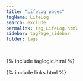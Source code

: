 ```yaml
---
title: "LifeLog pages"
tagName: LifeLog
search: exclude
permalink: tag_LifeLog.html
sidebar: tagPage_sidebar
folder: tags

---
```


{% include taglogic.html %}

{% include links.html %}
